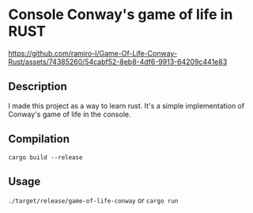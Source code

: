 # Console Conway's game of life in RUST

https://github.com/ramiro-l/Game-Of-Life-Conway-Rust/assets/74385260/54cabf52-8eb8-4df6-9913-64209c441e83

## Description

I made this project as a way to learn rust. It's a simple implementation of Conway's game of life in the console.

## Compilation

`cargo build --release`

## Usage

`./target/release/game-of-life-conway` or `cargo run`

